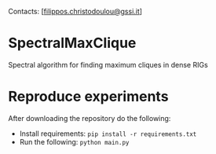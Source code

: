 Contacts: [filippos.christodoulou@gssi.it]

# SpectralMaxClique
Spectral algorithm for finding maximum cliques in dense RIGs

# Reproduce experiments

After downloading the repository do the following:
- Install requirements: `pip install -r requirements.txt`
- Run the following: `python main.py`

